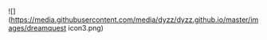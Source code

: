 ![](https://media.githubusercontent.com/media/dyzz/dyzz.github.io/master/images/dreamquest icon3.png)